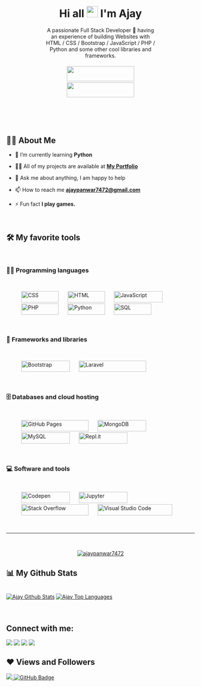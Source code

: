 

<div style="margin:50px; padding:50px;">
<h1 align="center" >Hi all <img src="https://raw.githubusercontent.com/MartinHeinz/MartinHeinz/master/wave.gif" width="30px"> I'm Ajay</h1>
<p align="center">A passionate Full Stack Developer  🚀 having an experience of building Websites with HTML / CSS / Bootstrap / JavaScript / PHP / Python and some other cool libraries and frameworks.</p>

<div align="center" style="margin-top:20px;">
<a href="#contact" style="padding:10px;"><img height="40px" width="180px" src="https://img.shields.io/badge/Contact Me-7952B3.svg?Color=white"></a>
<a href="ajaycv.pdf" style="padding:10px;"><img height="40px" width="180px" src="https://img.shields.io/badge/See My Resume-7952B3.svg?Color=white"></a>
</div>
</div>



## 🙋‍♂️ About Me

<brs>

- 🌱 I’m currently learning **Python**

- 👨‍💻 All of my projects are available at **[My Portfolio](https://ajaypanwar7472.github.io/Portfolio/)**

- 💬 Ask me about anything, I am happy to help

- 📫 How to reach me **ajaypanwar7472@gmail.com**

- ⚡ Fun fact **I play games.**

<br>

## 🛠️ My favorite tools
<br>

### 👨‍💻 Programming languages

<p  style="padding:30px;">
    <a href="#" style="padding:10px;"><img alt="CSS" height="30px" width="100px" src="https://img.shields.io/badge/CSS-1572B6.svg?logo=css3&logoColor=white"></a>
    <a href="#" style="padding:10px;"><img alt="HTML" height="30px" width="100px" src="https://img.shields.io/badge/HTML-E34F26.svg?logo=html5&logoColor=white"></a>
    <a href="#" style="padding:10px;"><img alt="JavaScript" height="30px" width="130px" src="https://img.shields.io/badge/JavaScript-F7DF1E.svg?logo=javascript&logoColor=black"></a>
    <a href="#" style="padding:10px;"><img alt="PHP" height="30px" width="100px" src="https://img.shields.io/badge/PHP-777BB4.svg?logo=php&logoColor=white"></a>
    <a href="#" style="padding:10px;"><img alt="Python" height="30px" width="100px" src="https://img.shields.io/badge/Python-14354C.svg?logo=python&logoColor=white"></a>
    <a href="#" style="padding:10px;"><img alt="SQL" height="30px" width="100px" src="https://custom-icon-badges.herokuapp.com/badge/SQL-025E8C.svg?logo=database&logoColor=white"></a>
</p>

### 🧰 Frameworks and libraries

<p style="padding:30px;">
    <a href="#" style="padding:10px;"><img alt="Bootstrap" height="30px" width="130px" src="https://img.shields.io/badge/Bootstrap-7952B3.svg?logo=bootstrap&logoColor=white"></a>
    <a href="#" style="padding:10px;"><img alt="Laravel" height="30px" width="180px" src="https://img.shields.io/badge/PHP Laravel-7952B3.svg?logo=Laravel&logoColor=white"></a>
</p>

### 🗄️ Databases and cloud hosting

<p style="padding:30px;">
    <a href="#" style="padding:10px;"><img alt="GitHub Pages" height="30px" width="180px" src="https://img.shields.io/badge/GitHub%20Pages-327FC7.svg?logo=github&logoColor=white"></a>
    <a href="#" style="padding:10px;"><img alt="MongoDB" height="30px" width="130px" src ="https://img.shields.io/badge/MongoDB-4ea94b.svg?logo=mongodb&logoColor=white"></a>
    <a href="#" style="padding:10px;"><img alt="MySQL" height="30px" width="130px"  src="https://img.shields.io/badge/MySQL-00f.svg?logo=mysql&logoColor=white"></a>
    <a href="#" style="padding:10px;"><img alt="Repl.it" height="30px" width="130px" src="https://img.shields.io/badge/Repl.it-0D101E.svg?logo=Replit&logoColor=white"></a>
</p>

### 💻 Software and tools

<p style="padding:30px;">
    <a href="#" style="padding:10px;"><img alt="Codepen" height="30px" width="130px" src="https://img.shields.io/badge/Codepen-000000.svg?logo=codepen&logoColor=white"></a>
    <a href="#" style="padding:10px;"><img alt="Jupyter" height="30px" width="130px" src="https://img.shields.io/badge/Jupyter-F37626.svg?logo=Jupyter&logoColor=white"></a>
    <a href="#" style="padding:10px;"><img alt="Stack Overflow" height="30px" width="180px" src="https://img.shields.io/badge/-Stack%20Overflow-FE7A16?logo=stack-overflow&logoColor=white"></a>
    <a href="#" style="padding:10px;"><img alt="Visual Studio Code" height="30px" width="200px" src="https://img.shields.io/badge/Visual%20Studio%20Code-0078d7.svg?logo=visual-studio-code&logoColor=white"></a>
</p>

---

<br/>

<p align="center">
    <a href="https://github.com/ajaypanwar7472/github-readme-streak-stats">
        <img title="🔥 Get streak stats for your profile at git.io/streak-stats" alt="ajaypanwar7472" src="https://github-readme-streak-stats.herokuapp.com/?user=ajaypanwar7472&theme=black-ice&hide_border=true&stroke=0000&background=060A0CD0"/>
    </a>
</p>

## 📊 My Github Stats

  <br/>
    <a href="https://github.com/ajaypanwar7472/github-readme-stats"><img alt="Ajay Github Stats" src="https://github-readme-stats.vercel.app/api?username=ajaypanwar7472&show_icons=true&count_private=true&theme=react&hide_border=true&bg_color=0D1117" /></a>
  <a href="https://github.com/ajaypanwar7472/github-readme-stats"><img alt="Ajay Top Languages" src="https://github-readme-stats.vercel.app/api/top-langs/?username=ajaypanwar7472&langs_count=8&count_private=true&layout=compact&theme=react&hide_border=true&bg_color=0D1117" /></a>
  <br/>

<br/>
<br/>

## Connect with me:
<p align="left" id="contact">

<a href = "https://www.linkedin.com/in/ajay-panwar-8077b925a/"><img src="https://img.icons8.com/fluent/48/000000/linkedin.png"/></a>
<a href = "https://twitter.com/Ajay8683"><img src="https://img.icons8.com/fluent/48/000000/twitter.png"/></a>
<a href = "https://www.instagram.com/jaat_ajaypanwar/"><img src="https://img.icons8.com/fluent/48/000000/instagram-new.png"/></a>
<a href = "https://www.facebook.com/profile.php?id=100068386148208"><img src="https://img.icons8.com/fluent/48/000000/facebook.png"/></a>

</p>

## ❤ Views and Followers
<a href="https://github.com/ajaypanwar7472/github-profile-views-counter">
<img src="https://komarev.com/ghpvc/?username=ajaypanwar7472">
</a>
<a href="https://github.com/ajaypanwar7472?tab=followers"><img src="https://img.shields.io/github/followers/ajaypanwar7472?label=Followers&style=social" alt="GitHub Badge"></a>

